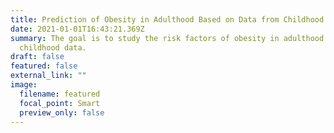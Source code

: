 ```yaml
---
title: Prediction of Obesity in Adulthood Based on Data from Childhood
date: 2021-01-01T16:43:21.369Z
summary: The goal is to study the risk factors of obesity in adulthood using
  childhood data.
draft: false
featured: false
external_link: ""
image:
  filename: featured
  focal_point: Smart
  preview_only: false
---
```

